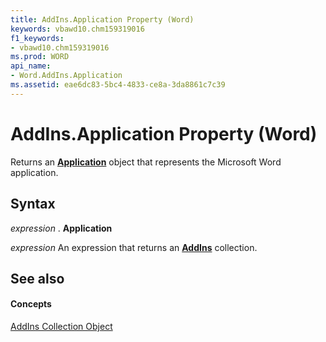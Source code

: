 ```yaml
---
title: AddIns.Application Property (Word)
keywords: vbawd10.chm159319016
f1_keywords:
- vbawd10.chm159319016
ms.prod: WORD
api_name:
- Word.AddIns.Application
ms.assetid: eae6dc83-5bc4-4833-ce8a-3da8861c7c39
---
```



# AddIns.Application Property (Word)

Returns an  **[Application](application-object-word.md)** object that represents the Microsoft Word application.


## Syntax

 _expression_ . **Application**

 _expression_ An expression that returns an **[AddIns](addins-object-word.md)** collection.


## See also


#### Concepts


[AddIns Collection Object](addins-object-word.md)


